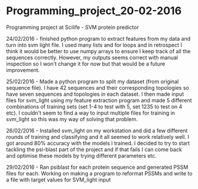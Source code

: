 # Programming_project_20-02-2016
Programming project at Scilife - SVM protein predictor

24/02/2016 - finished python program to extract features from my data and turn into svm light file. I used many lists and for loops and in retrospect I think it would be better to use numpy arrays to ensure I keep track of all the sequences correctly. However, my outputs seems correct with manual inspection so I won't change it for now but that would be a future improvement. 

25/02/2016 - Made a python program to split my dataset (from original sequence file). I have 42 sequences and their corresponding topologies so have seven sequences and topologies in each dataset. I then made input files for svm_light using my feature extraction program and made 5 different combinations of training sets (set 1-4 to test with 5, set 1235 to test on 4 etc). I couldn't seem to find a way to input multiple files for training in svm_light so this was my way of solving that problem. 

26/02/2016 - Installed svm_light on my workstation and did a few different rounds of training and classifying and it all seemed to work relatively well. I got around 80% accuracy with the models I trained. I decided to try to start tackling the psi-blast part of the project and if that fails I can come back and optimise these models by trying different parameters etc. 

29/02/2016 - Ran psiblast for each protein sequence and generated PSSM files for each. Working on making a program to reformat PSSMs and write to a file with target values for SVM_light input 

